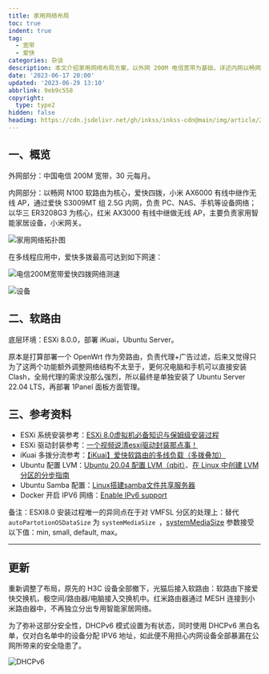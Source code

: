 ```yaml
---
title: 家用网络布局
toc: true
indent: true
tag:
  - 宽带
  - 爱快
categories: 杂谈
description: 本文介绍家用网络布局方案，以外网 200M 电信宽带为基础，详述内网以畅网 N100 软路由为核心、爱快四拨、小米 AX6000 作无线 AP 等设备的连接与功能分工，提及软路由底层环境部署及后续布局调整，附参考资料。
date: '2023-06-17 20:00'
updated: '2023-06-29 13:10'
abbrlink: 9eb9c558
copyright:
  type: type2
hidden: false
headimg: https://cdn.jsdelivr.net/gh/inkss/inkss-cdn@main/img/article/23-05@家用网络布局/Hexo博客封面.png
---
```


## 一、概览

外网部分：中国电信 200M 宽带，30 元每月。

内网部分：以畅网 N100 软路由为核心，爱快四拨，小米 AX6000 有线中继作无线 AP，通过爱快 S3009MT 组 2.5G 内网，负责 PC、NAS、手机等设备网络；以华三 ER3208G3 为核心，红米 AX3000 有线中继做无线 AP，主要负责家用智能家居设备，小米网关。

![家用网络拓扑图](https://cdn.jsdelivr.net/gh/inkss/inkss-cdn@main/img/article/23-05@家用网络布局/家用网络拓扑图.png)

在多线程应用中，爱快多拨最高可达到如下网速：

![电信200M宽带爱快四拨网络测速](https://cdn.jsdelivr.net/gh/inkss/inkss-cdn@main/img/article/23-05@家用网络布局/1686673300848.png)

![设备](https://cdn.jsdelivr.net/gh/inkss/inkss-cdn@main/img/article/23-05@家用网络布局/image-20230622005907712.png)

## 二、软路由

底层环境：ESXi 8.0.0，部署 iKuai，Ubuntu Server。

原本是打算部署一个 OpenWrt 作为旁路由，负责代理+广告过滤，后来又觉得只为了这两个功能额外调整网络结构不太至于，更何况电脑和手机可以直接安装 Clash，全局代理的需求没那么强烈，所以最终是单独安装了 Ubuntu Server 22.04 LTS，再部署 1Panel 面板方面管理。

## 三、参考资料

- ESXi 系统安装参考：[ESXi 8.0虚拟机必备知识与保姆级安装过程](https://post.smzdm.com/p/a8x6o5on/)
- ESXi 驱动封装参考：[一个视频说清esxi驱动封装那点事！](https://www.bilibili.com/video/BV1Wd4y1A7Ho)
- iKuai 多拨分流参考：[【iKuai】爱快软路由的多线负载（多拨叠加）](https://www.bilibili.com/video/BV1ZW4y147FG)
- Ubuntu 配置 LVM：[Ubuntu 20.04 配置 LVM（qbit）](https://segmentfault.com/a/1190000039404183)、[在 Linux 中创建 LVM 分区的分步指南](https://linux.cn/article-15152-1.html)
- Ubuntu Samba 配置：[Linux搭建samba文件共享服务器](https://www.ywbj.cc/?p=1064)
- Docker 开启 IPV6 网络：[Enable IPv6 support](https://docs.docker.com/config/daemon/ipv6/)


备注：ESXI8.0 安装过程唯一的异同点在于对 VMFSL 分区的处理上：替代 `autoPartotionOSDataSize` 为 `systemMediaSize `，[systemMediaSize](https://docs.vmware.com/cn/VMware-vSphere/7.0/com.vmware.esxi.install.doc/GUID-474D003B-C6FB-465D-BC1B-5FD30F8E2209.html#esxi-70--1) 参数接受以下值：min, small, default, max。

------

##  更新

重新调整了布局，原先的 H3C 设备全部撤下，光猫后接入软路由：软路由下接爱快交换机，极空间/路由器/电脑接入交换机中。红米路由器通过 MESH 连接到小米路由器中，不再独立分出专用智能家居网络。

为了弥补这部分安全性，DHCPv6 模式设置为有状态，同时使用 DHCPv6 黑白名单，仅对白名单中的设备分配 IPV6 地址，如此便不用担心内网设备全部暴漏在公网所带来的安全隐患了。

![DHCPv6](https://cdn.jsdelivr.net/gh/inkss/inkss-cdn@main/img/article/23-05@家用网络布局/23-06-29_124205.png)
